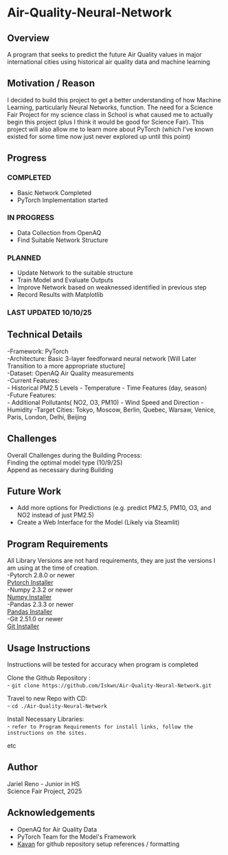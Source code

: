 # Air-Quality-Neural-Network

## Overview

A program that seeks to predict the future Air Quality values in major international cities using historical air quality data and machine learning

## Motivation / Reason

I decided to build this project to get a better understanding of how Machine Learning, particularly Neural Networks, function. The need for a Science Fair Project for my science class in School is what caused me to actually begin this project (plus I think it would be good for Science Fair). This project will also allow me to learn more about PyTorch (which I've known existed for some time now just never explored up until this point)

## Progress

### COMPLETED

- Basic Network Completed
- PyTorch Implementation started

### IN PROGRESS

- Data Collection from OpenAQ
- Find Suitable Network Structure

### PLANNED

- Update Network to the suitable structure
- Train Model and Evaluate Outputs
- Improve Network based on weaknessed identified in previous step
- Record Results with Matplotlib

### LAST UPDATED 10/10/25

## Technical Details

-Framework: PyTorch  
-Architecture: Basic 3-layer feedforward neural network [Will Later Transition to a more appropriate stucture]  
-Dataset: OpenAQ Air Quality measurements  
-Current Features:  
    - Historical PM2.5 Levels
    - Temperature
    - Time Features (day, season)  
-Future Features:  
    - Additional Pollutants( NO2, O3, PM10)
    - Wind Speed and Direction
    - Humidity
-Target Cities: Tokyo, Moscow, Berlin, Quebec, Warsaw, Venice, Paris, London, Delhi, Beijing

## Challenges

Overall Challenges during the Building Process:  
Finding the optimal model type (10/9/25)  
Append as necessary during Building

## Future Work

- Add more options for Predictions (e.g. predict PM2.5, PM10, O3, and NO2 instead of just PM2.5)  
- Create a Web Interface for the Model (Likely via Steamlit)

## Program Requirements

All Library Versions are not hard requirements, they are just the versions I am using at the time of creation.  
-Pytorch 2.8.0 or newer  
    [Pytorch Installer](https://pytorch.org)  
-Numpy 2.3.2 or newer  
    [Numpy Installer](https://numpy.org/install/)  
-Pandas 2.3.3 or newer  
    [Pandas Installer](https://pandas.pydata.org/docs/install.html)  
-Git 2.51.0 or newer  
    [Git Installer](https://git-scm.com/downloads)  

## Usage Instructions

Instructions will be tested for accuracy when program is completed  

Clone the Github Repository :  
    - `git clone https://github.com/Iskwn/Air-Quality-Neural-Network.git`  

Travel to new Repo with CD:  
    - `cd ./Air-Quality-Neural-Network`  

Install Necessary Libraries:  
    - `refer to Program Requirements for install links, follow the instructions on the sites.`  

etc

## Author

Jariel Reno - Junior in HS  
Science Fair Project, 2025

## Acknowledgements

- OpenAQ for Air Quality Data
- PyTorch Team for the Model's Framework
- [Kavan](https://github.com/kavan010) for github repository setup references / formatting
